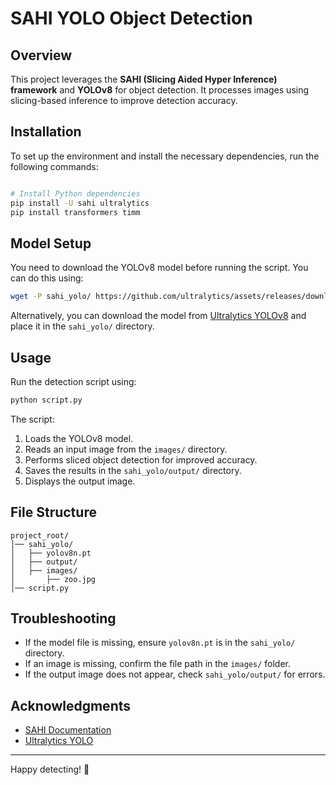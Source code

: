 # SAHI YOLO Object Detection

## Overview
This project leverages the **SAHI (Slicing Aided Hyper Inference) framework** and **YOLOv8** for object detection. It processes images using slicing-based inference to improve detection accuracy.

## Installation
To set up the environment and install the necessary dependencies, run the following commands:

```sh

# Install Python dependencies
pip install -U sahi ultralytics
pip install transformers timm
```

## Model Setup
You need to download the YOLOv8 model before running the script. You can do this using:

```sh
wget -P sahi_yolo/ https://github.com/ultralytics/assets/releases/download/v0.0.0/yolov8n.pt
```

Alternatively, you can download the model from [Ultralytics YOLOv8](https://github.com/ultralytics/ultralytics) and place it in the `sahi_yolo/` directory.

## Usage
Run the detection script using:

```sh
python script.py
```

The script:
1. Loads the YOLOv8 model.
2. Reads an input image from the `images/` directory.
3. Performs sliced object detection for improved accuracy.
4. Saves the results in the `sahi_yolo/output/` directory.
5. Displays the output image.

## File Structure
```
project_root/
│── sahi_yolo/
│   ├── yolov8n.pt
│   ├── output/
│   ├── images/
│       ├── zoo.jpg
│── script.py
```

## Troubleshooting
- If the model file is missing, ensure `yolov8n.pt` is in the `sahi_yolo/` directory.
- If an image is missing, confirm the file path in the `images/` folder.
- If the output image does not appear, check `sahi_yolo/output/` for errors.

## Acknowledgments
- [SAHI Documentation](https://github.com/obss/sahi)
- [Ultralytics YOLO](https://github.com/ultralytics/ultralytics)

---
Happy detecting! 🚀

